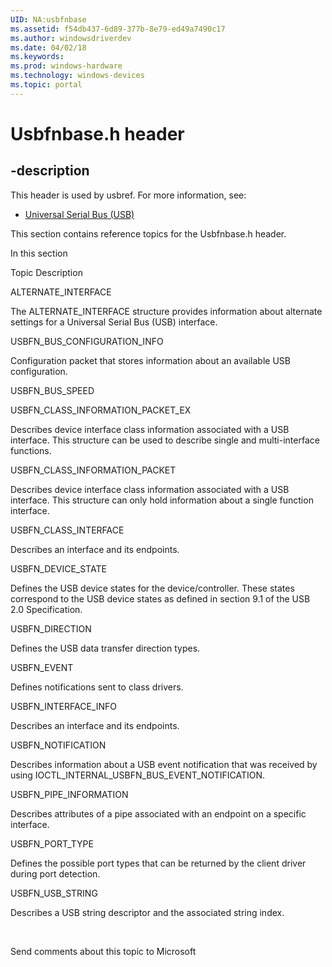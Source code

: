 ```yaml
---
UID: NA:usbfnbase
ms.assetid: f54db437-6d89-377b-8e79-ed49a7490c17
ms.author: windowsdriverdev
ms.date: 04/02/18
ms.keywords: 
ms.prod: windows-hardware
ms.technology: windows-devices
ms.topic: portal
---
```


# Usbfnbase.h header


## -description


This header is used by usbref. For more information, see:

- [Universal Serial Bus (USB)](../_usbref/index.md)

This section contains reference topics for the Usbfnbase.h header.


In this section


Topic
Description




ALTERNATE_INTERFACE



The ALTERNATE_INTERFACE structure provides information about alternate settings for a Universal Serial Bus (USB) interface.





USBFN_BUS_CONFIGURATION_INFO



Configuration packet that stores information about 
an available USB configuration.





USBFN_BUS_SPEED







USBFN_CLASS_INFORMATION_PACKET_EX



Describes device interface class information associated with a USB interface. This structure can be used to describe single and multi-interface functions. 





USBFN_CLASS_INFORMATION_PACKET



Describes device interface class information associated with a USB interface. This structure can only hold information about a single function interface.





USBFN_CLASS_INTERFACE



Describes an interface and its endpoints.





USBFN_DEVICE_STATE



Defines the USB device states for the device/controller.  These states correspond to the USB device states as defined in section 9.1 of the USB 2.0 Specification.





USBFN_DIRECTION



Defines the USB data transfer direction types.





USBFN_EVENT



Defines notifications sent to class drivers.





USBFN_INTERFACE_INFO



Describes an interface and its endpoints.





USBFN_NOTIFICATION



Describes information about a USB  event notification that was 
		received by using IOCTL_INTERNAL_USBFN_BUS_EVENT_NOTIFICATION.
		





USBFN_PIPE_INFORMATION



Describes attributes of a pipe associated with an endpoint on a specific interface.





USBFN_PORT_TYPE



Defines the possible port types that can be returned by the client driver during port detection.





USBFN_USB_STRING



Describes a USB string descriptor and the associated string index. 



 


Send comments about this topic to Microsoft

